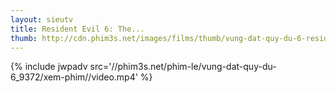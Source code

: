 ```yaml
---
layout: sieutv
title: Resident Evil 6: The...
thumb: http://cdn.phim3s.net/images/films/thumb/vung-dat-quy-du-6-resident-evil-6-the-final-chapter-2017-2017.jpg
---
```

{% include jwpadv src='//phim3s.net/phim-le/vung-dat-quy-du-6_9372/xem-phim//video.mp4' %}